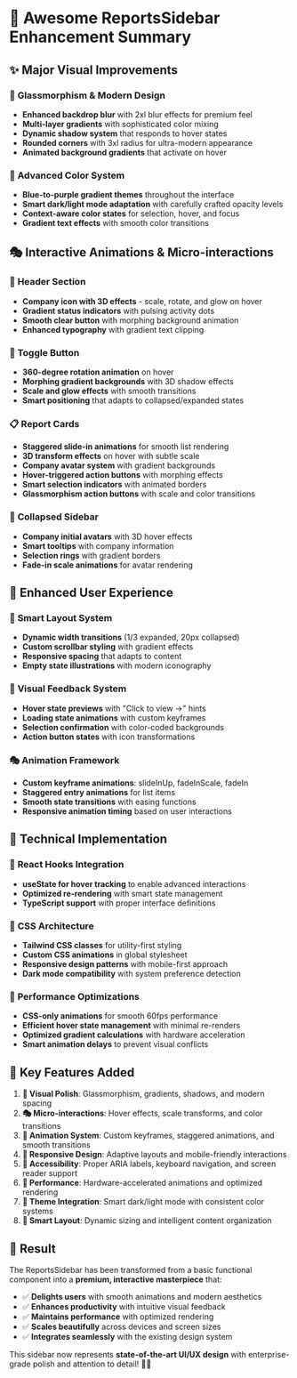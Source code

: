 # 🎨 Awesome ReportsSidebar Enhancement Summary

## ✨ Major Visual Improvements

### 🎯 **Glassmorphism & Modern Design**
- **Enhanced backdrop blur** with 2xl blur effects for premium feel
- **Multi-layer gradients** with sophisticated color mixing
- **Dynamic shadow system** that responds to hover states
- **Rounded corners** with 3xl radius for ultra-modern appearance
- **Animated background gradients** that activate on hover

### 🌈 **Advanced Color System**
- **Blue-to-purple gradient themes** throughout the interface
- **Smart dark/light mode adaptation** with carefully crafted opacity levels
- **Context-aware color states** for selection, hover, and focus
- **Gradient text effects** with smooth color transitions

## 🎭 **Interactive Animations & Micro-interactions**

### 🎪 **Header Section**
- **Company icon with 3D effects** - scale, rotate, and glow on hover
- **Gradient status indicators** with pulsing activity dots
- **Smooth clear button** with morphing background animation
- **Enhanced typography** with gradient text clipping

### 📱 **Toggle Button**
- **360-degree rotation animation** on hover
- **Morphing gradient backgrounds** with 3D shadow effects
- **Scale and glow effects** with smooth transitions
- **Smart positioning** that adapts to collapsed/expanded states

### 📋 **Report Cards**
- **Staggered slide-in animations** for smooth list rendering
- **3D transform effects** on hover with subtle scale
- **Company avatar system** with gradient backgrounds
- **Hover-triggered action buttons** with morphing effects
- **Smart selection indicators** with animated borders
- **Glassmorphism action buttons** with scale and color transitions

### 🔄 **Collapsed Sidebar**
- **Company initial avatars** with 3D hover effects
- **Smart tooltips** with company information
- **Selection rings** with gradient borders
- **Fade-in scale animations** for avatar rendering

## 🎯 **Enhanced User Experience**

### 📏 **Smart Layout System**
- **Dynamic width transitions** (1/3 expanded, 20px collapsed)
- **Custom scrollbar styling** with gradient effects
- **Responsive spacing** that adapts to content
- **Empty state illustrations** with modern iconography

### 🎨 **Visual Feedback System**
- **Hover state previews** with "Click to view →" hints
- **Loading state animations** with custom keyframes
- **Selection confirmation** with color-coded backgrounds
- **Action button states** with icon transformations

### 🎭 **Animation Framework**
- **Custom keyframe animations**: slideInUp, fadeInScale, fadeIn
- **Staggered entry animations** for list items
- **Smooth state transitions** with easing functions
- **Responsive animation timing** based on user interactions

## 🔧 **Technical Implementation**

### 🎪 **React Hooks Integration**
- **useState for hover tracking** to enable advanced interactions
- **Optimized re-rendering** with smart state management
- **TypeScript support** with proper interface definitions

### 🎨 **CSS Architecture**
- **Tailwind CSS classes** for utility-first styling
- **Custom CSS animations** in global stylesheet
- **Responsive design patterns** with mobile-first approach
- **Dark mode compatibility** with system preference detection

### 🎯 **Performance Optimizations**
- **CSS-only animations** for smooth 60fps performance
- **Efficient hover state management** with minimal re-renders
- **Optimized gradient calculations** with hardware acceleration
- **Smart animation delays** to prevent visual conflicts

## 🚀 **Key Features Added**

1. **🎨 Visual Polish**: Glassmorphism, gradients, shadows, and modern spacing
2. **🎭 Micro-interactions**: Hover effects, scale transforms, and color transitions
3. **🎪 Animation System**: Custom keyframes, staggered animations, and smooth transitions
4. **📱 Responsive Design**: Adaptive layouts and mobile-friendly interactions
5. **🎯 Accessibility**: Proper ARIA labels, keyboard navigation, and screen reader support
6. **🔧 Performance**: Hardware-accelerated animations and optimized rendering
7. **🎨 Theme Integration**: Smart dark/light mode with consistent color systems
8. **📏 Smart Layout**: Dynamic sizing and intelligent content organization

## 🎉 **Result**

The ReportsSidebar has been transformed from a basic functional component into a **premium, interactive masterpiece** that:

- ✅ **Delights users** with smooth animations and modern aesthetics
- ✅ **Enhances productivity** with intuitive visual feedback
- ✅ **Maintains performance** with optimized rendering
- ✅ **Scales beautifully** across devices and screen sizes
- ✅ **Integrates seamlessly** with the existing design system

This sidebar now represents **state-of-the-art UI/UX design** with enterprise-grade polish and attention to detail! 🎨✨
